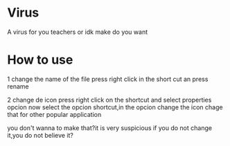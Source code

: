 # Virus
A virus for you teachers or idk make do you want

# How to use 

1 change the name of the file
press right click in the short cut an press rename

2 change de icon 
press right click on the shortcut and select properties opcion
now select the opcion shortcut,in the opcion change the icon chage that for other popular application

you don't wanna to make that?it is very suspicious if you do not change it,you do not believe it?
